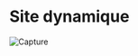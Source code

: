 # Site dynamique 
![Capture](https://user-images.githubusercontent.com/91739168/209431445-b51ae5e6-cd33-47f2-b4d8-67a848650315.JPG)
